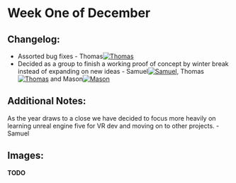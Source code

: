# Week One of December

## Changelog:
- Assorted bug fixes - Thomas[![Thomas](https://img.shields.io/github/followers/ro-bot1?style=social)](https://github.com/ro-bot1)
- Decided as a group to finish a working proof of concept by winter break instead of expanding on new ideas - Samuel[![Samuel](https://img.shields.io/github/followers/bigManSamm?style=social)](https://github.com/bigManSamm), Thomas[![Thomas](https://img.shields.io/github/followers/ro-bot1?style=social)](https://github.com/ro-bot1) and Mason[![Mason](https://img.shields.io/github/followers/MasonT8198?style=social)](https://github.com/MasonT8198)
## Additional Notes:
As the year draws to a close we have decided to focus more heavily on learning unreal engine five for VR dev and moving on to other projects. -Samuel

## Images:
**TODO**